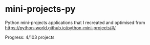 # mini-projects-py
Python mini-projects applications that I recreated and optimised from https://python-world.github.io/python-mini-projects/#/

Progress: 4/103 projects
